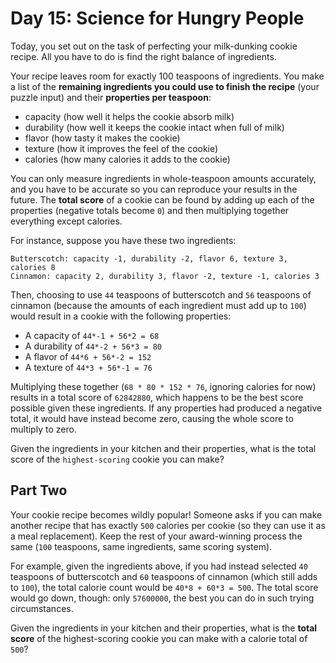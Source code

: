 # Day 15: Science for Hungry People
Today, you set out on the task of perfecting your milk-dunking cookie recipe. All you have to do is find the right balance of ingredients.

Your recipe leaves room for exactly 100 teaspoons of ingredients. You make a list of the **remaining ingredients you could use to finish the recipe** (your puzzle input) and their **properties per teaspoon**:

- capacity (how well it helps the cookie absorb milk)
- durability (how well it keeps the cookie intact when full of milk)
- flavor (how tasty it makes the cookie)
- texture (how it improves the feel of the cookie)
- calories (how many calories it adds to the cookie)

You can only measure ingredients in whole-teaspoon amounts accurately, and you have to be accurate so you can reproduce your results in the future. The **total score** of a cookie can be found by adding up each of the properties (negative totals become `0`) and then multiplying together everything except calories.

For instance, suppose you have these two ingredients:

```
Butterscotch: capacity -1, durability -2, flavor 6, texture 3, calories 8
Cinnamon: capacity 2, durability 3, flavor -2, texture -1, calories 3
```
Then, choosing to use `44` teaspoons of butterscotch and `56` teaspoons of cinnamon (because the amounts of each ingredient must add up to `100`) would result in a cookie with the following properties:

- A capacity of `44*-1 + 56*2 = 68`
- A durability of `44*-2 + 56*3 = 80`
- A flavor of `44*6 + 56*-2 = 152`
- A texture of `44*3 + 56*-1 = 76`

Multiplying these together (`68 * 80 * 152 * 76`, ignoring calories for now) results in a total score of `62842880`, which happens to be the best score possible given these ingredients. If any properties had produced a negative total, it would have instead become zero, causing the whole score to multiply to zero.

Given the ingredients in your kitchen and their properties, what is the total score of the `highest-scoring` cookie you can make?

## Part Two
Your cookie recipe becomes wildly popular! Someone asks if you can make another recipe that has exactly `500` calories per cookie (so they can use it as a meal replacement). Keep the rest of your award-winning process the same (`100` teaspoons, same ingredients, same scoring system).

For example, given the ingredients above, if you had instead selected `40` teaspoons of butterscotch and `60` teaspoons of cinnamon (which still adds to `100`), the total calorie count would be `40*8 + 60*3 = 500`. The total score would go down, though: only `57600000`, the best you can do in such trying circumstances.

Given the ingredients in your kitchen and their properties, what is the **total score** of the highest-scoring cookie you can make with a calorie total of `500`?